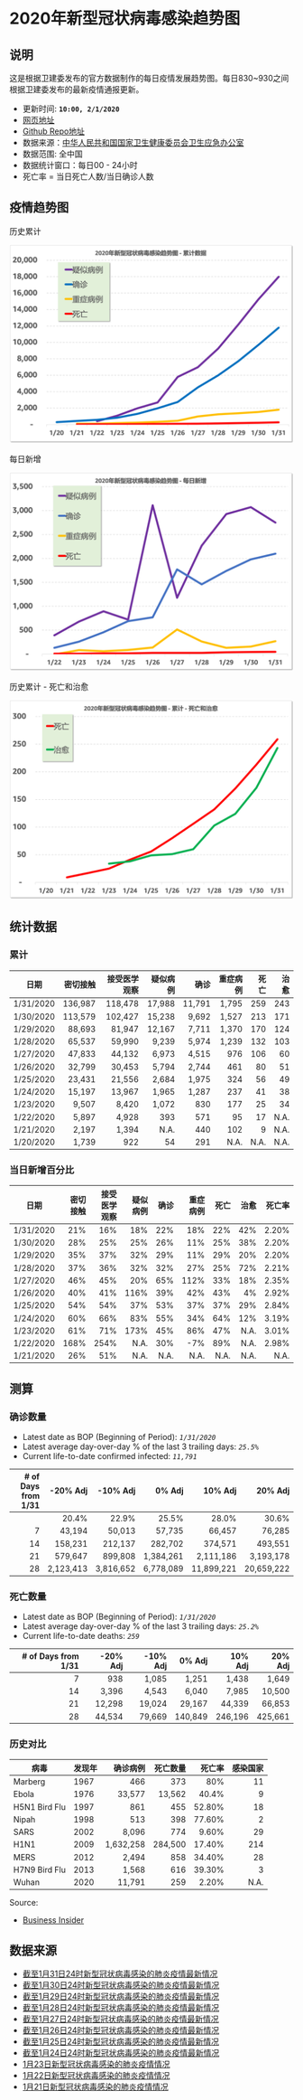 # 2020年新型冠状病毒感染趋势图

## 说明

这是根据卫建委发布的官方数据制作的每日疫情发展趋势图。每日830~930之间根据卫建委发布的最新疫情通报更新。

- 更新时间: **`10:00, 2/1/2020`**
- [网页地址](https://zire.github.io/pandemic2020/)
- [Github Repo地址](https://github.com/zire/pandemic2020)
- 数据来源：[中华人民共和国国家卫生健康委员会卫生应急办公室](http://www.nhc.gov.cn/)
- 数据范围: 全中国
- 数据统计窗口：每日00 - 24小时
- 死亡率 = 当日死亡人数/当日确诊人数

## 疫情趋势图

历史累计

![chart](charts/pandemic_chart_YTD_all.png)

每日新增

![chart](charts/pandemic_chart_Net_New_all.png)

历史累计 - 死亡和治愈

![chart](charts/pandemic_chart_LTD_DnC.png)

## 统计数据

### 累计

| 日期 | 密切接触 | 接受医学观察 | 疑似病例 | 确诊 | 重症病例 | 死亡 | 治愈|
| --- | ---: | ---: | ---: | ---: | ---: | ---: | ---: |
|1/31/2020|136,987|118,478|17,988|11,791|1,795|259|243|
|1/30/2020|113,579|102,427|15,238|9,692|1,527|213|171|
|1/29/2020|88,693|81,947|12,167|7,711|1,370|170|124|
|1/28/2020|65,537|59,990|9,239|5,974|1,239|132|103|
|1/27/2020|47,833|44,132|6,973|4,515|976|106|60|
|1/26/2020|32,799|30,453|5,794|2,744|461|80|51|
|1/25/2020 | 23,431 | 21,556| 2,684|1,975| 324|56|49|
|1/24/2020|15,197|13,967|1,965|1,287|237|41|38|
|1/23/2020|9,507|8,420|1,072|830|177|25|34|
|1/22/2020|5,897|4,928|393|571|95|17|N.A.|
|1/21/2020|2,197| 1,394| N.A. |440|102|9|N.A.|
|1/20/2020|1,739|922|54|291|N.A.|N.A.|N.A.|

### 当日新增百分比

| 日期 | 密切接触 | 接受医学观察 | 疑似病例 | 确诊 | 重症病例 | 死亡 | 治愈 |死亡率|
| --- | ---: | ---: | ---: | ---: | ---: | ---: | ---:| ---: |
|1/31/2020|21%|16%|18%|22%|18%|22%|42%|2.20%|
|1/30/2020|28%|25%|25%|26%|11%|25%|38%|2.20%|
|1/29/2020|35%|37%|32%|29%|11%|29%|20%|2.20%|
|1/28/2020|37%|36%|32%|32%|27%|25%|72%|2.21%|
|1/27/2020|46%|45%|20%|65%|112%|33%|18%|2.35%|
|1/26/2020|40%|41%|116%|39%|42%|43%|4%|2.92%|
|1/25/2020|54%|54%|37%|53%|37%|37%|29%|2.84%|
|1/24/2020|60%|66%|83%|55%|34%|64%|12%|3.19%|
|1/23/2020|61%|71%|173%|45%|86%|47%|N.A.|3.01%|
|1/22/2020|168%|254%|N.A.|30%|-7%|89%|N.A.|2.98%|
|1/21/2020|26%| 51%| N.A. |N.A.|N.A.|N.A.|N.A.|N.A.|

## 测算 

###  确诊数量

- Latest date as BOP (Beginning of Period): *`1/31/2020`*
- Latest average day-over-day % of the last 3 trailing days: *`25.5%`*
- Current life-to-date confirmed infected: *`11,791`*

| # of Days from 1/31 | -20% Adj | -10% Adj | 0% Adj | 10% Adj | 20% Adj |
| ---: |---: |---: |---: |---: |---:|
| | 20.4% |22.9%| 25.5%| 28.0%| 30.6%|
|7 | 43,194| 50,013|57,735|66,457|76,285|
|14|158,231|212,137|282,702|374,571|493,551| 
|21|579,647|899,808|1,384,261|2,111,186|3,193,178| 
|28|2,123,413|3,816,652|6,778,089|11,899,221|20,659,222|

### 死亡数量

- Latest date as BOP (Beginning of Period): *`1/31/2020`*
- Latest average day-over-day % of the last 3 trailing days: *`25.2%`*
- Current life-to-date deaths: *`259`*

| # of Days from 1/31 | -20% Adj | -10% Adj | 0% Adj | 10% Adj | 20% Adj |
| ---: |---: |---: |---: |---: |---:|
|7|	 938| 	 1,085| 	 1,251| 	 1,438| 	 1,649| 
|14|	 3,396|4,543 	 |6,040 	 |7,985| 	 10,500 
|21|	 12,298| 	 19,024| 	 29,167| 	 44,339| 66,853| 
|28|	 44,534| 	 79,669| 	 140,849| 	 246,196| 425,661| 

### 历史对比

|病毒|发现年|确诊病例|死亡数量|死亡率|感染国家|
|---|---|---:|---:|---:|---:|
|Marberg|1967|466|373|80%|11|
|Ebola|1976|33,577|13,562|40.4%|9|
|H5N1 Bird Flu|1997|861|455|52.80%|18|
|Nipah|1998|513|398|77.60%|2|
|SARS|2002|8,096|774|9.60%|29|
|H1N1|2009|1,632,258|284,500|17.40%|214|
|MERS|2012|2,494|858|34.40%|28|
|H7N9 Bird Flu|2013|1,568|616|39.30%|3|
|Wuhan|2020| 11,791|259|2.20%|N.A.|

Source:
- [Business Insider](https://www.businessinsider.com/wuhan-coronavirus-cases-total-sars-pandemic-cases-2020-1?r=US&IR=T)

## 数据来源

- [截至1月31日24时新型冠状病毒感染的肺炎疫情最新情况](http://www.nhc.gov.cn/xcs/yqfkdt/202002/84faf71e096446fdb1ae44939ba5c528.shtml)
- [截至1月30日24时新型冠状病毒感染的肺炎疫情最新情况](http://www.nhc.gov.cn/xcs/yqtb/202001/a53e6df293cc4ff0b5a16ddf7b6b2b31.shtml)
- [截至1月29日24时新型冠状病毒感染的肺炎疫情最新情况](http://www.nhc.gov.cn/xcs/yqtb/202001/e71bd2e7a0824ca69f87bbf1bef2a3c9.shtml)
- [截至1月28日24时新型冠状病毒感染的肺炎疫情最新情况](http://www.nhc.gov.cn/xcs/yqtb/202001/1c259a68d81d40abb939a0781c1fe237.shtml)
- [截至1月27日24时新型冠状病毒感染的肺炎疫情最新情况](http://www.nhc.gov.cn/xcs/yqtb/202001/ec9fe7ea987d467d9462e7db509079e6.shtml)
- [截至1月26日24时新型冠状病毒感染的肺炎疫情最新情况](http://www.nhc.gov.cn/xcs/yqtb/202001/3882fdcdbfdc4b4fa4e3a829b62d518e.shtml)
- [截至1月25日24时新型冠状病毒感染的肺炎疫情最新情况](http://www.nhc.gov.cn/xcs/yqtb/202001/9614b05a8cac4ffabac10c4502fe517c.shtml)
- [截至1月24日24时新型冠状病毒感染的肺炎疫情最新情况](http://www.nhc.gov.cn/xcs/yqtb/202001/a7cf0437d1324aed9cc1b890b8ee29e6.shtml)
- [1月23日新型冠状病毒感染的肺炎疫情情况](http://www.nhc.gov.cn/xcs/yqtb/202001/5d19a4f6d3154b9fae328918ed2e3c8a.shtml)
- [1月22日新型冠状病毒感染的肺炎疫情情况](http://www.nhc.gov.cn/xcs/yqtb/202001/a3c8b5144067417889d8760254b1a7ca.shtml)
- [1月21日新型冠状病毒感染的肺炎疫情情况](http://www.nhc.gov.cn/xcs/yqtb/202001/930c021cdd1f46dc832fc27e0cc465c8.shtml)